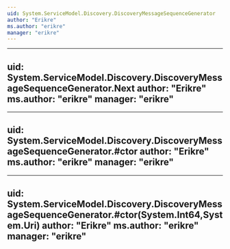 ```yaml
---
uid: System.ServiceModel.Discovery.DiscoveryMessageSequenceGenerator
author: "Erikre"
ms.author: "erikre"
manager: "erikre"
---
```


---
uid: System.ServiceModel.Discovery.DiscoveryMessageSequenceGenerator.Next
author: "Erikre"
ms.author: "erikre"
manager: "erikre"
---

---
uid: System.ServiceModel.Discovery.DiscoveryMessageSequenceGenerator.#ctor
author: "Erikre"
ms.author: "erikre"
manager: "erikre"
---

---
uid: System.ServiceModel.Discovery.DiscoveryMessageSequenceGenerator.#ctor(System.Int64,System.Uri)
author: "Erikre"
ms.author: "erikre"
manager: "erikre"
---
